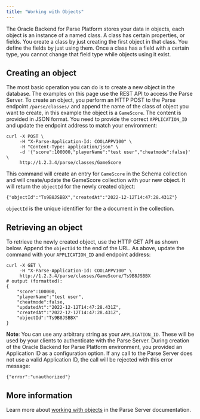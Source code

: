 ```yaml
---
title: "Working with Objects"
---
```


The Oracle Backend for Parse Platform stores your data in objects, each object is an instance of a named class.  A class has certain properties, or fields. You create a class
by just creating the first object in that class.  You define the fields by just using them.  Once a class has a field with a certain type, you
cannot change that field type while objects using it exist.

## Creating an object

The most basic operation you can do is to create a new object in the database. The examples on this page use the REST API to access the Parse Server. To create
an object, you perform an HTTP POST to the Parse endpoint `/parse/classes/` and append the name of the class of object you want to create, in this example the
object is a `GameScore`.  The content is provided in JSON format.  You need to provide the correct `APPLICATION_ID` and update the endpoint address to match
your environment:

```
curl -X POST \
     -H "X-Parse-Application-Id: COOLAPPV100" \
     -H "Content-Type: application/json" \
     -d '{"score":100000,"playerName":"test user","cheatmode":false}' \
     http://1.2.3.4/parse/classes/GameScore
```

This command will create an entry for `GameScore` in the Schema collection and will create/update the GameScore collection with your new object. It will return
the `objectId` for the newly created object: 

```
{"objectId":"Ts9B8JSBBX","createdAt":"2022-12-12T14:47:28.431Z"}
```

`objectId` is the unique identifier for the a document in the collection.  

## Retrieving an object 

To retrieve the newly created object, use the HTTP GET API as shown below.  Append the `objectId` to the end of the URL.  As above, update the command
with your `APPLICATION_ID` and endpoint address:

```
curl -X GET \
     -H "X-Parse-Application-Id: COOLAPPV100" \
     http://1.2.3.4/parse/classes/GameScore/Ts9B8JSBBX
# output (formatted):
{
    "score":100000,
    "playerName":"test user",
    "cheatmode":false,
    "updatedAt":"2022-12-12T14:47:28.431Z",
    "createdAt":"2022-12-12T14:47:28.431Z",
    "objectId":"Ts9B8JSBBX"
}
```

**Note**: You can use any arbitrary string as your `APPLICATION_ID`. These will be used by your clients to authenticate with the Parse Server.  During creation of the Oracle Backend for Parse Platform environment, you provided an Application ID as a configuration option.  If any call to the Parse Server does not use a valid Application ID, the call will be rejected with this error message:

```
{"error":"unauthorized"}
```

## More information

Learn more about [working with objects](https://docs.parseplatform.org/parse-server/guide/#getting-started) in the Parse Server documentation.



